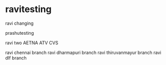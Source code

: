 # ravitesting


ravi changing 

prashutesting

ravi two AETNA ATV CVS









ravi chennai branch 
ravi dharmapuri branch
ravi thiruvanmayur branch
ravi dlf branch


